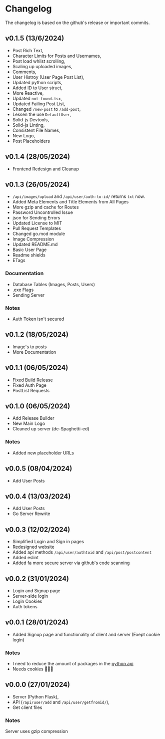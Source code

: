 # Changelog

The changelog is based on the github's release or important commits.

## v0.1.5 (13/6/2024)

- Post Rich Text,
- Character Limits for Posts and Usernames,
- Post load whilst scrolling,
- Scaling up uploaded images,
- Comments,
- User Histroy (User Page Post List),
- Updated python scripts,
- Added ID to User struct,
- More Reactive,
- Updated `not-found.tsx`,
- Updated Failing Post List,
- Changed `/new-post` to `/add-post`,
- Lessen the use `DefaultUser`,
- Solid-js Devtools,
- Solid-js Linting,
- Consistent File Names,
- New Logo,
- Post Placeholders

## v0.1.4 (28/05/2024)

- Frontend Redesign and Cleanup

## v0.1.3 (26/05/2024)

- `/api/images/upload` and `/api/user/auth-to-id/` returns `txt` now.
- Added Meta Elements and Title Elements from All Pages
- More gzip and cache for Routes
- Password Uncontrolled Issue
- json for Sending Errors
- Updated License to MIT
- Pull Request Templates
- Changed go.mod module
- Image Compression
- Updated README.md
- Basic User Page
- Readme shields
- ETags

### Documentation

- Database Tables (Images, Posts, Users)
- .exe Flags
- Sending Server

### Notes

- Auth Token isn't secured

## v0.1.2 (18/05/2024)

- Image's to posts
- More Documentation

## v0.1.1 (06/05/2024)

- Fixed Build Release
- Fixed Auth Page
- PostList Requests

## v0.1.0 (06/05/2024)

- Add Release Builder
- New Main Logo
- Cleaned up server (de-Spaghetti-ed)

### Notes

- Added new placeholder URLs

## v0.0.5 (08/04/2024)

- Add User Posts

## v0.0.4 (13/03/2024)

- Add User Posts
- Go Server Rewrite

## v0.0.3 (12/02/2024)

- Simplified Login and Sign in pages
- Redesigned website
- Added api methods `/api/user/authtoid` and `/api/post/postcontent`
- Added eslint
- Added fa more secure server via github's code scanning

## v0.0.2 (31/01/2024)

- Login and Signup page
- Server-side login
- Login Cookies
- Auth tokens

## v0.0.1 (28/01/2024)

- Added Signup page and functionality of client and server (Exept cookie login)

### Notes

- I need to reduce the amount of packages in the [python api](./api/server.py)
- Needs cookies 🍪🍪🍪

## v0.0.0 (27/01/2024)

- Server (Python Flask),
- API (`/api/user/add` and `/api/user/getfromid/`),
- Get client files

### Notes

Server uses gzip compression
